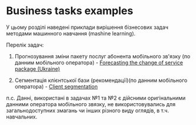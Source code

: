 # Business tasks examples


У цьому розділі наведені приклади вирішення бізнесових задач методами машинного навчання (mashine learning).



Перелік задач:

1. Прогнозування зміни пакету послуг абонента мобільного зв'язку (по данним мобільного оператора) - [Forecasting the change of service package (Ukraine)](https://github.com/vzav/exemples/tree/master/Forecasting%20the%20change%20of%20service%20package%20(Ukraine))

2. Сегментація клієнтської бази (рекомендації)(по данним мобільного оператора) - [Client segmentation](https://github.com/vzav/exemples/tree/master/Client%20segmentation)


п.с. Данні, використані в задачах №1 та №2 є дійсними оригінальними данними оператора мобільного звязку, не використовувались для загальнодоступних змагань чи інших різного виду оглядів, в т.ч. навчальних.
